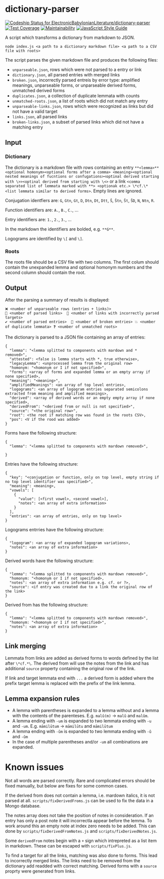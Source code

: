 # dictionary-parser

[![Codeship Status for ElectronicBabylonianLiterature/dictionary-parser](https://app.codeship.com/projects/b1517250-34cc-0136-b3a0-0a4605642058/status?branch=master)](https://app.codeship.com/projects/289131)
[![Test Coverage](https://api.codeclimate.com/v1/badges/abcdddb5856e9c92135d/test_coverage)](https://codeclimate.com/github/ElectronicBabylonianLiterature/dictionary-parser/test_coverage)
[![Maintainability](https://api.codeclimate.com/v1/badges/abcdddb5856e9c92135d/maintainability)](https://codeclimate.com/github/ElectronicBabylonianLiterature/dictionary-parser/maintainability)
[![JavaScript Style Guide](https://img.shields.io/badge/code_style-standard-brightgreen.svg)](https://standardjs.com)

A script which transforms a dictionary from markdown to JSON.

```
node index.js <a path to a dictionary markdown file> <a path to a CSV file with roots>
```

The script parses the given markdown file and produces the following files:
- `unparseable.json`, rows which were not parsed to a entry or link
- `dictionary.json`, all parsed entries with merged links
- `broken.json`, incorrectly parsed entreis by error type: amplified meanings, unparseable forms, or unparseable derived forms, unmatched derived forms
- `duplicates.json`, a collection of duplicate lemmata with counts
- `unmatched-roots.json`, a list of roots which did not match any entry
- `unparseable-links.json`, rows which were recognized as links but did not have a valid target
- `links.json`, all parsed links
- `broken-links.json`, a subset of parsed links which did not have a matching entry

## Input

### Dictionary

The dictionary is a markdown file with rows containing an entry `**<lemma>** <optional homonym><optional forms after a comma> <meaning><optional nested meanings of fucntions or confugations><optinal derived starting with \>><optinal derived from starting with \<>` or a link `<comma separated list of lemmata marked with **> <optionak etc.> \*cf.\* <list lemmata similar to derived forms>`. Empty lines are ignored.

Conjugation identfiers are: `G`, `Gtn`, `Gt`, `D`, `Dtn`, `Dt`, `Dtt`, `Š`, `Štn`, `Št`, `ŠD`, `N`, `Ntn`, `R`.

Function identifiers are: `A.`, `B.`,  `C.`, ...

Entry identifiers are: `1.`, `2.`,  `3.`, ...

In the markdown the identifiers are bolded, e.g. `**G**`.

Logograms are identified by `\[` and `\]`.

### Roots

The roots file should be a CSV file with two columns. The first colum should contain the unexpanded lemma and optional homonym numbers and the second column should contain the root.

## Output

After the parsing a summary of results is displayed:
```
❌ <number of unparseable rows (entries + links)>
🔗 <number of parsed links>  🚧 <number of links with incorrectly parsed targets>
✔️ <number of parsed entries>  🚧 <number of broken entries> 💥 <number of duplicate lemmata> ❓ <number of unmatched roots>
```

The dictionary is parsed to a JSON file containing an array of entries:
```
{
  "lemma": "<lemma splitted to components with mardown and * removed>",
  "attested": <false is lemma starts with *, true otherwise>,
  "legacyLemma": <unprocessed lemma from the original row>
  "homonym: "<homonym or I if not specified>",
  "forms": <array of forms and expanded lemma or an empty array if none specified>,
  "meaning": "<meaning>",
  "amplifiedMeanings": <an array of top level entries>,
  "logograms": <an array of logogram entries separated semicolons extracted from meaning and amplified meanings>,
  "derived": <array of derived words or an empty empty array if none specified>,
  "derivedFrom": "<derived from or null is not specified>",
  "source": "<the original row>",
  "root": <the root if matching row was found in the roots CSV>,
  "pos": <V if the rood was added>
}
```

Forms have the following structure:
```
{
  "lemma": "<lemma splitted to components with mardown removed>",
 
}
```

Entries have the following structure:
```
{
  "key": "<conjugation or function, only on top level, empty string if no top level identifier was specified>",
  "meaning": <meaning>,
  "vowels": [
    {
      "value": [<first vowel>, <second vowel>],
      "notes": <an array of extra information>
    }
  ],
  "entries": <an array of entries, only on top level>
}
```

Logograms entrries have the following structure:
```
{
  "logogram": <an array of expanded logogram variations>,
  "notes": <an array of extra information>
}
```

Derived words have the following structure:
```
{
  "lemma": "<lemma splitted to components with mardown removed>",
  "homonym: "<homonym or I if not specified>,
  "notes": <an array of extra information e.g. cf. or ?>,
  "source": <if entry was created due to a link the original row of the link>
}
```

Derived from has the following structure:
```
{
  "lemma": "<lemma splitted to components with mardown removed>",
  "homonym: "<homonym or I if not specified>",
  "notes": <an array of extra information>
}
```

## Link merging

Lemmata from links are added as derived forms to words defined by the list after `\*cf.*\`. The derived from will use the notes from the link and has additional `source` property containing the original row of the link.

If link and target lemmata end with `...` a derived form is added where the prefix target lemma is replaced with the prefix of the link lemma.

## Lemma expansion rules

* A lemma with parentheses is expanded to a lemma without and a lemma with the contents of the parenteses. E.g. `malû(m)` -> `malû` and `malûm`.
* A lemma ending with `-um` is expanded to two lemmata ending with `-u` and `-um`. E.g. `māmilūtum` -> `māmilūtu` and `māmilūtum`
* A lemma ending with `-ûm` is expanded to two lemmata ending with `-û` and `-ûm`
* In the case of multiple parentheses and/or `-um` all combinations are expanded.

# Known issues

Not all words are parsed correctly. Rare and complicated errors should be fixed manually, but below are fixes for some common cases.

If the derived from does not contain a lemma, i.e. mardown italics, it is not parsed at all. `scripts/fixDerivedFroms.js` can be used to fix the data in a Mongo database.

The notes array does not take the position of notes in consideration. If an entry has only a post note it will incorrectla appear before the lemma. To work around this an empty note at index zero needs to be added. This can done by `scripts/fixDerivedFromNotes.js` and `scripts/fixDerivedNotes.js`.

Some `derivedFrom` notes begin with a `+` sign which intrepreted as a list item in markdown. These can be escaped with `scripts/fixPlus.js`.

To find a target for all the links, matching was also done to forms. This lead to incorrectly merged links. The links need to be removed from the dictionary add readded with correct matching. Derived forms with a `source` proprty were generated from links.